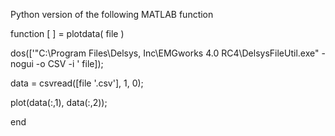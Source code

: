 Python version of the following MATLAB function 


function [ ] = plotdata( file )

dos(['"C:\Program Files\Delsys, Inc\EMGworks 4.0 RC4\DelsysFileUtil.exe" -nogui -o CSV -i ' file]);

data = csvread([file '.csv'], 1, 0);

plot(data(:,1), data(:,2));

end
